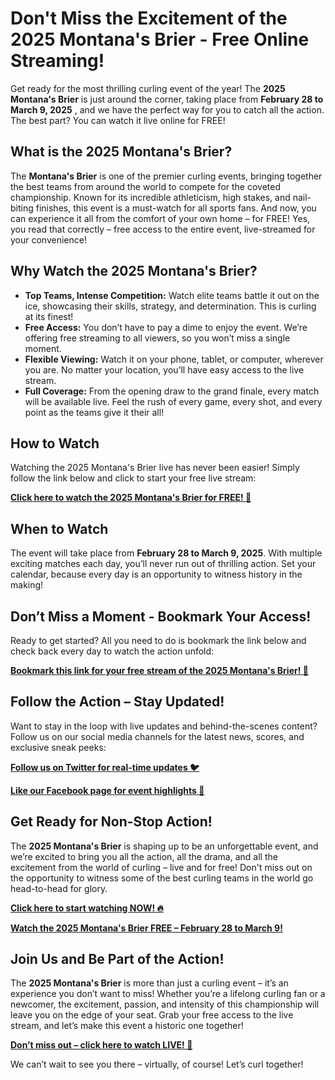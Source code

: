 # Don't Miss the Excitement of the 2025 Montana's Brier - Free Online Streaming!

Get ready for the most thrilling curling event of the year! The **2025 Montana's Brier** is just around the corner, taking place from **February 28 to March 9, 2025** , and we have the perfect way for you to catch all the action. The best part? You can watch it live online for FREE!

## What is the 2025 Montana's Brier?

The **Montana's Brier** is one of the premier curling events, bringing together the best teams from around the world to compete for the coveted championship. Known for its incredible athleticism, high stakes, and nail-biting finishes, this event is a must-watch for all sports fans. And now, you can experience it all from the comfort of your own home – for FREE! Yes, you read that correctly – free access to the entire event, live-streamed for your convenience!

## Why Watch the 2025 Montana's Brier?

- **Top Teams, Intense Competition:** Watch elite teams battle it out on the ice, showcasing their skills, strategy, and determination. This is curling at its finest!
- **Free Access:** You don’t have to pay a dime to enjoy the event. We’re offering free streaming to all viewers, so you won’t miss a single moment.
- **Flexible Viewing:** Watch it on your phone, tablet, or computer, wherever you are. No matter your location, you’ll have easy access to the live stream.
- **Full Coverage:** From the opening draw to the grand finale, every match will be available live. Feel the rush of every game, every shot, and every point as the teams give it their all!

## How to Watch

Watching the 2025 Montana's Brier live has never been easier! Simply follow the link below and click to start your free live stream:

**[Click here to watch the 2025 Montana's Brier for FREE! 🎥](https://tinyurl.com/livestreamfreeo?st=2025montanasbrier&si=gh)**

## When to Watch

The event will take place from **February 28 to March 9, 2025**. With multiple exciting matches each day, you’ll never run out of thrilling action. Set your calendar, because every day is an opportunity to witness history in the making!

## Don’t Miss a Moment - Bookmark Your Access!

Ready to get started? All you need to do is bookmark the link below and check back every day to watch the action unfold:

**[Bookmark this link for your free stream of the 2025 Montana's Brier! 🔖](https://tinyurl.com/livestreamfreeo?st=2025montanasbrier&si=gh)**

## Follow the Action – Stay Updated!

Want to stay in the loop with live updates and behind-the-scenes content? Follow us on our social media channels for the latest news, scores, and exclusive sneak peeks:

**[Follow us on Twitter for real-time updates 🐦](https://tinyurl.com/livestreamfreeo?st=2025montanasbrier&si=gh)**

**[Like our Facebook page for event highlights 📱](https://tinyurl.com/livestreamfreeo?st=2025montanasbrier&si=gh)**

## Get Ready for Non-Stop Action!

The **2025 Montana's Brier** is shaping up to be an unforgettable event, and we’re excited to bring you all the action, all the drama, and all the excitement from the world of curling – live and for free! Don't miss out on the opportunity to witness some of the best curling teams in the world go head-to-head for glory.

**[Click here to start watching NOW! 🔥](https://tinyurl.com/livestreamfreeo?st=2025montanasbrier&si=gh)**

**[Watch the 2025 Montana's Brier FREE – February 28 to March 9!](https://tinyurl.com/livestreamfreeo?st=2025montanasbrier&si=gh)**

## Join Us and Be Part of the Action!

The **2025 Montana's Brier** is more than just a curling event – it’s an experience you don’t want to miss! Whether you’re a lifelong curling fan or a newcomer, the excitement, passion, and intensity of this championship will leave you on the edge of your seat. Grab your free access to the live stream, and let’s make this event a historic one together!

**[Don’t miss out – click here to watch LIVE! 🎉](https://tinyurl.com/livestreamfreeo?st=2025montanasbrier&si=gh)**

We can’t wait to see you there – virtually, of course! Let’s curl together!
